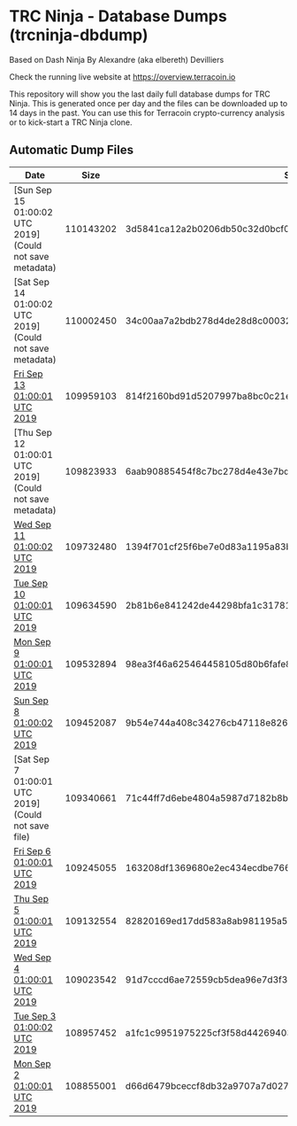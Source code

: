 # TRC Ninja - Database Dumps (trcninja-dbdump)
Based on Dash Ninja By Alexandre (aka elbereth) Devilliers

Check the running live website at https://overview.terracoin.io

This repository will show you the last daily full database dumps for TRC Ninja. This is generated once per day and the files can be downloaded up to 14 days in the past.
You can use this for Terracoin crypto-currency analysis or to kick-start a TRC Ninja clone.


## Automatic Dump Files
| Date | Size | SHA256 |
|--|--|--|
| [Sun Sep 15 01:00:02 UTC 2019](Could not save metadata) | 110143202 | 3d5841ca12a2b0206db50c32d0bcf01cb93f0da7c4c07d47d9a49022bdc1a09d | 
| [Sat Sep 14 01:00:02 UTC 2019](Could not save metadata) | 110002450 | 34c00aa7a2bdb278d4de28d8c00032393d4ac5f4ae87ebabfa74dd5f6a2cdd81 | 
| [Fri Sep 13 01:00:01 UTC 2019](https://transfer.sh/gp3JN/trcninja-dbdump-20190913010001.tar.bz2) | 109959103 | 814f2160bd91d5207997ba8bc0c21e0d4a98cfd640b074b61f8d18d06b2f0034 | 
| [Thu Sep 12 01:00:01 UTC 2019](Could not save metadata) | 109823933 | 6aab90885454f8c7bc278d4e43e7bde5a23d1dc026d0c709989a645d386b7025 | 
| [Wed Sep 11 01:00:02 UTC 2019]() | 109732480 | 1394f701cf25f6be7e0d83a1195a83b67132c0aa7424eb65ce1c873ffcbb420d | 
| [Tue Sep 10 01:00:01 UTC 2019]() | 109634590 | 2b81b6e841242de44298bfa1c31781dc3061d8af396d82ff9d2978ea6b66ba48 | 
| [Mon Sep  9 01:00:01 UTC 2019]() | 109532894 | 98ea3f46a625464458105d80b6fafe8ef81569e49ac37d99410be0e40146510f | 
| [Sun Sep  8 01:00:02 UTC 2019]() | 109452087 | 9b54e744a408c34276cb47118e8268b41df0056f19483ed356f9e5c6f94e5cb2 | 
| [Sat Sep  7 01:00:01 UTC 2019](Could not save file) | 109340661 | 71c44ff7d6ebe4804a5987d7182b8b20e13f1c74d7bbdd451b53170314cb7ce7 | 
| [Fri Sep  6 01:00:01 UTC 2019]() | 109245055 | 163208df1369680e2ec434ecdbe76657908f7e0c43ff815404206ea2b7a3a453 | 
| [Thu Sep  5 01:00:01 UTC 2019]() | 109132554 | 82820169ed17dd583a8ab981195a51c7a1e9694b892ea57b5f024c90b8ce155a | 
| [Wed Sep  4 01:00:01 UTC 2019]() | 109023542 | 91d7cccd6ae72559cb5dea96e7d3f3831c0739c9922e219ded14dfb9aa10c8e8 | 
| [Tue Sep  3 01:00:02 UTC 2019]() | 108957452 | a1fc1c9951975225cf3f58d442694031f584af9e8c948f0dffd9386805ce62bc | 
| [Mon Sep  2 01:00:01 UTC 2019](https://transfer.sh/JJr5J/trcninja-dbdump-20190902010001.tar.bz2) | 108855001 | d66d6479bceccf8db32a9707a7d0271a3ec6da1653400cb243da4587c7ec4e99 | 
